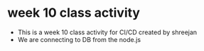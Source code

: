 # week 10 class activity

- This is a week 10 class activity for CI/CD created by shreejan
- We are connecting to DB from the node.js
